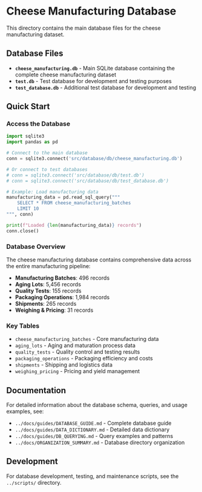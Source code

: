 # Cheese Manufacturing Database

This directory contains the main database files for the cheese manufacturing dataset.

## Database Files

- **`cheese_manufacturing.db`** - Main SQLite database containing the complete cheese manufacturing dataset
- **`test.db`** - Test database for development and testing purposes
- **`test_database.db`** - Additional test database for development and testing

## Quick Start

### Access the Database

```python
import sqlite3
import pandas as pd

# Connect to the main database
conn = sqlite3.connect('src/database/db/cheese_manufacturing.db')

# Or connect to test databases
# conn = sqlite3.connect('src/database/db/test.db')
# conn = sqlite3.connect('src/database/db/test_database.db')

# Example: Load manufacturing data
manufacturing_data = pd.read_sql_query("""
    SELECT * FROM cheese_manufacturing_batches 
    LIMIT 10
""", conn)

print(f"Loaded {len(manufacturing_data)} records")
conn.close()
```

### Database Overview

The cheese manufacturing database contains comprehensive data across the entire manufacturing pipeline:

- **Manufacturing Batches**: 496 records
- **Aging Lots**: 5,456 records  
- **Quality Tests**: 155 records
- **Packaging Operations**: 1,984 records
- **Shipments**: 265 records
- **Weighing & Pricing**: 31 records

### Key Tables

- `cheese_manufacturing_batches` - Core manufacturing data
- `aging_lots` - Aging and maturation process data
- `quality_tests` - Quality control and testing results
- `packaging_operations` - Packaging efficiency and costs
- `shipments` - Shipping and logistics data
- `weighing_pricing` - Pricing and yield management

## Documentation

For detailed information about the database schema, queries, and usage examples, see:
- `../docs/guides/DATABASE_GUIDE.md` - Complete database guide
- `../docs/guides/DATA_DICTIONARY.md` - Detailed data dictionary
- `../docs/guides/DB_QUERYING.md` - Query examples and patterns
- `../docs/ORGANIZATION_SUMMARY.md` - Database directory organization

## Development

For database development, testing, and maintenance scripts, see the `../scripts/` directory. 